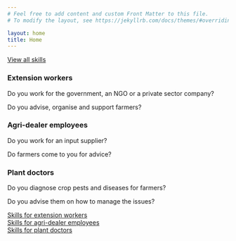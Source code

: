 ```yaml
---
# Feel free to add content and custom Front Matter to this file.
# To modify the layout, see https://jekyllrb.com/docs/themes/#overriding-theme-defaults

layout: home
title: Home
---
```

<div class="col_12 center"><a href="{{ '/skills' | relative_url }}" class="button large">View all skills</a></div>
<div class="col_4">
  <h3>Extension workers</h3>
  <p>Do you work for the government, an NGO or a private sector company?</p>
  <p>Do you advise, organise and support farmers?</p>
</div>
<div class="col_4">
  <h3>Agri-dealer employees</h3>
  <p>Do you work for an input supplier?</p>
  <p>Do farmers come to you for advice?</p>
</div>
<div class="col_4">
  <h3>Plant doctors</h3>
  <p>Do you diagnose crop pests and diseases for farmers?</p>
  <p>Do you advise them on how to manage the issues?</p>
</div>
<div class="clear"></div>
<div class="col_4 center">
  <a href="{{ 'skills/ew-skills'| relative_url }}" class="center">Skills for extension workers</a>
</div>
<div class="col_4 center">
  <a href="{{ 'skills/ad-skills'| relative_url }}" class="center">Skills for agri-dealer employees</a>
</div>
<div class="col_4 center">
  <a href="{{ 'skills/pd-skills'| relative_url }}" class="center">Skills for plant doctors</a>
</div>
